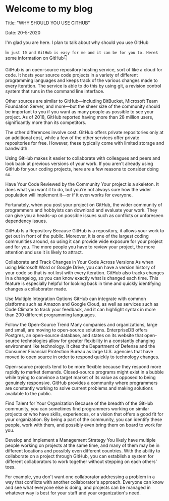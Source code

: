 # Welcome to my blog

Title: "WHY SHOULD YOU USE GITHUB"

Date: 20-5-2020

I'm glad you are here. I plan to talk about why should you use GitHub

I`m just 10 and GitHub is easy for me and it can be for you to. Here`s some information on GitHub👇


GitHub is an open-source repository hosting service, sort of like a cloud for code. It hosts your source code projects in a variety of different programming languages and keeps track of the various changes made to every iteration. The service is able to do this by using git, a revision control system that runs in the command line interface.


Other sources are similar to GitHub—including BitBucket, Microsoft Team Foundation Server, and more—but the sheer size of the community should be important to you if you want as many people as possible to see your project. As of 2018, GitHub reported having more than 28 million users, significantly more than its competitors.


The other differences involve cost. GitHub offers private repositories only at an additional cost, while a few of the other services offer private repositories for free. However, these typically come with limited storage and bandwidth.


Using GitHub makes it easier to collaborate with colleagues and peers and look back at previous versions of your work. If you aren't already using GitHub for your coding projects, here are a few reasons to consider doing so.

Have Your Code Reviewed by the Community
Your project is a skeleton. It does what you want it to do, but you’re not always sure how the wider population will implement it—or if it even works for everyone.

Fortunately, when you post your project on GitHub, the wider community of programmers and hobbyists can download and evaluate your work. They can give you a heads-up on possible issues such as conflicts or unforeseen dependency issues.

GitHub Is a Repository
Because GitHub is a repository, it allows your work to get out in front of the public. Moreover, it is one of the largest coding communities around, so using it can provide wide exposure for your project and for you. The more people you have to review your project, the more attention and use it is likely to attract.

Collaborate and Track Changes in Your Code Across Versions
As when using Microsoft Word or Google Drive, you can have a version history of your code so that is not lost with every iteration. GitHub also tracks changes in a changelog, so you can know exactly what is changed each time. This feature is especially helpful for looking back in time and quickly identifying changes a collaborator made.

Use Multiple Integration Options
GitHub can integrate with common platforms such as Amazon and Google Cloud, as well as services such as Code Climate to track your feedback, and it can highlight syntax in more than 200 different programming languages.

Follow the Open-Source Trend
Many companies and organizations, large and small, are moving to open-source solutions. EnterpriseDB offers Postgres, an open-source database, and states on its website that open-source technologies allow for greater flexibility in a constantly changing environment like technology. It cites the Department of Defense and the Consumer Financial Protection Bureau as large U.S. agencies that have moved to open source in order to respond quickly to technology changes.

Open-source projects tend to be more flexible because they respond more rapidly to market demands. Closed-source programs might exist in a bubble while trying to convince a target market of its value as opposed to being genuinely responsive. GitHub provides a community where programmers are constantly working to solve current problems and making solutions available to the public.

Find Talent for Your Organization
Because of the breadth of the GitHub community, you can sometimes find programmers working on similar projects or who have skills, experiences, or a vision that offers a good fit for your organization. By being a part of the community, you can identify these people, work with them, and possibly even bring them on board to work for you.

Develop and Implement a Management Strategy
You likely have multiple people working on projects at the same time, and many of them may be in different locations and possibly even different countries. With the ability to collaborate on a project through GitHub, you can establish a system for different collaborators to work together without stepping on each others' toes.

For example, you don't want one collaborator addressing a problem in a way that conflicts with another collaborator's approach. Everyone can know and see what everyone else is doing, and projects can be managed in whatever way is best for your staff and your organization's need.
